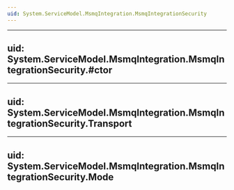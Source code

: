 ```yaml
---
uid: System.ServiceModel.MsmqIntegration.MsmqIntegrationSecurity
---
```


---
uid: System.ServiceModel.MsmqIntegration.MsmqIntegrationSecurity.#ctor
---

---
uid: System.ServiceModel.MsmqIntegration.MsmqIntegrationSecurity.Transport
---

---
uid: System.ServiceModel.MsmqIntegration.MsmqIntegrationSecurity.Mode
---
